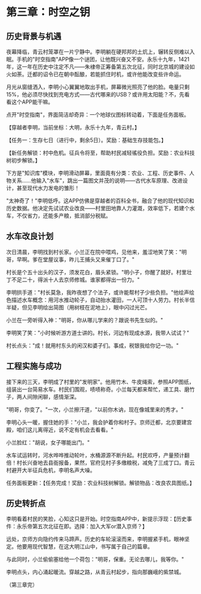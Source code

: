 # 第三章：时空之钥

## 历史背景与机遇

夜幕降临，青云村笼罩在一片宁静中。李明躺在硬邦邦的土炕上，辗转反侧难以入眠。手机的"时空指南"APP像一个谜团，让他既兴奋又不安。永乐十九年，1421年，这一年在历史中注定不凡——朱棣帝正筹备第五次北征，同时北京城的建设如火如荼。迁都的诏令已在朝中酝酿，若能抓住时机，或许他能改变些许命运。

月光从窗缝洒入，李明小心翼翼地取出手机，屏幕微光照亮了他的脸。电量只剩15%，他必须尽快找到充电方式——古代哪来的USB？或许用太阳能？不，先看看这个APP能干嘛。

点开"时空指南"，界面简洁却奇异：一个地球仪图标转动着，下面是任务面板。

【穿越者李明，当前坐标：大明，永乐十九年，青云村。】

【任务一：生存七日（进行中，剩余5日）。奖励：基础生存技能包。】

【新任务解锁：村中危机。征兵令将至，帮助村民减轻徭役负担。奖励：农业科技树初步解锁。】

下方是"知识库"模块，李明滑动屏幕，里面竟有分类：农业、工程、历史事件、人物关系……他输入"水车"，跳出一篇图文并茂的说明——古代水车原理、改进设计，甚至现代水力发电的雏形！

"太神奇了！"李明低呼。这APP仿佛是穿越者的百科全书，融合了他的现代知识和历史数据。他决定先试试农业改良——村里田地靠人力灌溉，效率低下，若建个水车，不仅省力，还能多产粮，抵消部分税赋。

## 水车改良计划

次日清晨，李明找到村长家。小兰正在院中喂鸡，见他来，羞涩地笑了笑："明哥，早啊。爹在堂屋议事，昨儿王捕头又来催丁口了。"

村长是个五十出头的汉子，须发花白，眉头紧锁。"明小子，你醒了就好。村里壮丁不足二十，得派十人去京师修城。谁家都得出一份力。"

李明拱手道："村长莫急，我昨夜想了个法子，或许能帮村子少些负担。"他绘声绘色描述水车概念：用河水推动轮子，自动抬水灌田，一人可顶十人劳力。村长半信半疑，但见李明绘出简图（用树枝在泥地上），眼中闪过光芒。

小兰在一旁听得入神："明哥，你从哪儿学来的？跟说书先生似的。"

李明笑了笑："小时候听游方道士讲的。村长，河边有现成水源，我带人试试？"

村长点头："成！就用村东头的闲汉和婆子们。事成，税银我给你记一功。"

## 工程实施与成功

接下来的三天，李明成了村里的"发明家"。他用竹木、牛皮绳索，参照APP图纸，组装出一台简易水车。村民们围观，啧啧称奇。小兰每天都来帮忙，递工具、磨竹子，两人间隙闲聊，感情渐深。

"明哥，你变了。"一次，小兰擦汗道，"以前你木讷，现在像城里来的秀才。"

李明心头一暖，握住她的手："小兰，我会护着你和村子。京师迁都，北京要建宫殿，咱们这儿离得近，说不定有机会去看看。"

小兰脸红："胡说，女子哪能出门。"

水车试运转时，河水哗哗推动轮叶，水桶源源不断升起。村民欢呼，产量预计翻倍！村长兴奋地去县衙报备，果然，官府见村子多缴粮税，减免了三成丁口。青云村避开大半征兵危机，李明名声大噪。

任务面板更新：【任务完成！奖励：农业科技树解锁。解锁物品：改良农具图纸。】

## 历史转折点

李明看着村民的笑脸，心知这只是开始。时空指南APP中，新提示浮现：【历史事件：永乐帝第五次北征在即。选择：加入大军or潜入京师？】

远处，京师方向隐约传来马蹄声。历史的车轮滚滚而来，李明握紧手机，眼神坚定。他要用现代智慧，在这大明江山中，书写属于自己的篇章。

与此同时，小兰偷偷塞给他一个荷包："明哥，保重。无论去哪儿，我等你。"

李明点头，内心涌起暖流。穿越之路，从青云村起步，指向那巍峨的紫禁城。

（第三章完）